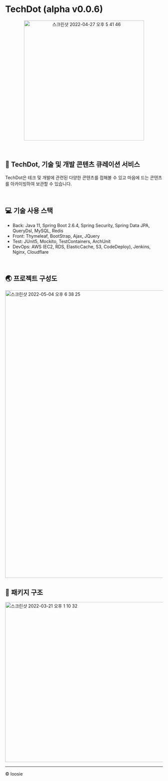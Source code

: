 # TechDot (alpha v0.0.6)

<p align="center"><img width="384" alt="스크린샷 2022-04-27 오후 5 41 46" src="https://user-images.githubusercontent.com/54282927/165478492-ffe7103f-67fd-42c0-8924-4290b62e67f4.png"></p>

<br>

## 👋 TechDot, 기술 및 개발 콘텐츠 큐레이션 서비스
TechDot은 테크 및 개발에 관련된 다양한 콘텐츠를 접해볼 수 있고 마음에 드는 콘텐츠를 아카이빙하여 보관할 수 있습니다.

<br>

## 💻 기술 사용 스택
- Back: Java 11, Spring Boot 2.6.4, Spring Security, Spring Data JPA, QueryDsl, MySQL, Redis
- Front: Thymeleaf, BootStrap, Ajax, JQuery
- Test: JUnit5, Mockito, TestContainers, ArchUnit
- DevOps: AWS (EC2, RDS, ElasticCache, S3, CodeDeploy), Jenkins, Nginx, Cloudflare

<br>

## 🌏 프로젝트 구성도
<img width="920" alt="스크린샷 2022-05-04 오후 6 38 25" src="https://user-images.githubusercontent.com/54282927/166657339-edc91719-7334-488a-9f26-86253f3c5fab.png">


<br>

## 🔗 패키지 구조
<img width="512" alt="스크린샷 2022-03-21 오후 1 10 32" src="https://user-images.githubusercontent.com/54282927/159204339-fae9a799-77f6-4f83-a45f-c329630a00ee.png">



---
© loosie
